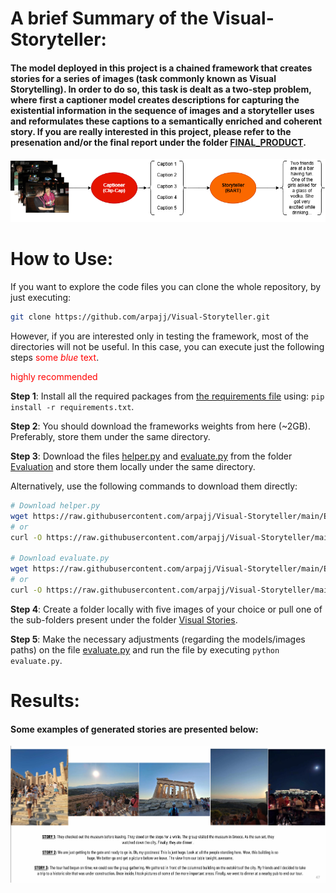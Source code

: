 # A brief Summary of the Visual-Storyteller:

#### The model deployed in this project is a chained framework that creates stories for a series of images (task commonly known as Visual Storytelling). In order to do so, this task is dealt as a two-step problem, where first a captioner model creates descriptions for capturing the existential information in the sequence of images and a storyteller uses and reformulates these captions to a semantically enriched and coherent story. If you are really interested in this project, please refer to the presenation and/or the final report under the folder [FINAL_PRODUCT](./FINAL_PRODUCT).

![My Image](Images/Model_diagram.png)

# How to Use:

If you want to explore the code files you can clone the whole repository, by just executing: 
```bash 
git clone https://github.com/arpajj/Visual-Storyteller.git
```
However, if you are interested only in testing the framework, most of the directories will not be useful. 
In this case, you can execute just the following steps <span style="color:red">some *blue* text</span>.


<span style="color:red"> 
highly recommended 
</span>

__Step 1__: Install all the required packages from [the requirements file](./requirements.txt) using: `pip install -r requirements.txt`.

__Step 2__: You should download the frameworks weights from here (~2GB). Preferably, store them under the same directory.

__Step 3__: Download the files [helper.py](./Evaluation/helper.py) and [evaluate.py](./Evaluation/evaluate.py) from the folder [Evaluation](./Evaluation) and store them locally under the same directory. 

Alternatively, use the following commands to download them directly:

```bash
# Download helper.py
wget https://raw.githubusercontent.com/arpajj/Visual-Storyteller/main/Evaluation/helper.py
# or
curl -O https://raw.githubusercontent.com/arpajj/Visual-Storyteller/main/Evaluation/helper.py

# Download evaluate.py
wget https://raw.githubusercontent.com/arpajj/Visual-Storyteller/main/Evaluation/evaluate.py
# or
curl -O https://raw.githubusercontent.com/arpajj/Visual-Storyteller/main/Evaluation/evaluate.py
```

__Step 4__: Create a folder locally with five images of your choice or pull one of the sub-folders present under the folder [Visual Stories](https://github.com/arpajj/Visual-Storyteller/tree/main/Visual%20Stories).

__Step 5__: Make the necessary adjustments (regarding the models/images paths) on the file [evaluate.py](./Evaluation/evaluate.py) and run the file by executing `python evaluate.py`.


# Results: 

#### Some examples of generated stories are presented below: 

![My Image](Images/Story_example.png)

